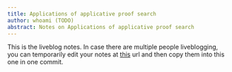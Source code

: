 ```yaml
---
title: Applications of applicative proof search
author: whoami (TODO)
abstract: Notes on Applications of applicative proof search
---
```


This is the liveblog notes.  In case there are multiple
people liveblogging, you can temporarily edit your notes
at [this](applications-of-appl/template.md) url and then copy them into this one in one
commit.
